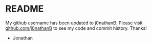 # README

My github username has been updated to j0nathanB. Please visit [github.com/j0nathanB](github.com/j0nathanB) to see my code and commit history. Thanks!

- Jonathan
